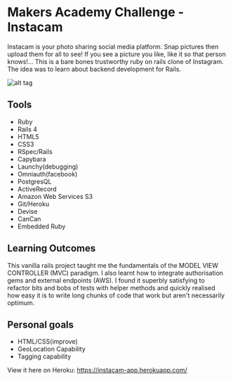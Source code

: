 # Makers Academy Challenge - Instacam

Instacam is your photo sharing social media platform. Snap pictures then upload them for all to see! If you see a picture you like, like it so that person knows!... This is a bare bones trustworthy ruby on rails clone of Instagram. The idea was to learn about backend development for Rails.


![alt tag](https://raw.github.com/schlap/Instacam/master/public/screen-shot.png)


## Tools

- Ruby
- Rails 4
- HTML5
- CSS3
- RSpec/Rails
- Capybara
- Launchy(debugging)
- Omniauth(facebook)
- PostgresQL
- ActiveRecord
- Amazon Web Services S3
- Git/Heroku
- Devise
- CanCan
- Embedded Ruby

## Learning Outcomes

This vanilla rails project taught me the fundamentals of the MODEL VIEW CONTROLLER (MVC) paradigm. I also learnt how to integrate authorisation gems and external endpoints (AWS). I found it superbly satisfying to refactor bits and bobs of tests with helper methods and quickly realised how easy it is to write long chunks of code that work but aren't necessarily optimum.


## Personal goals

- HTML/CSS(improve)
- GeoLocation Capability
- Tagging capability

View it here on Heroku: https://instacam-app.herokuapp.com/
